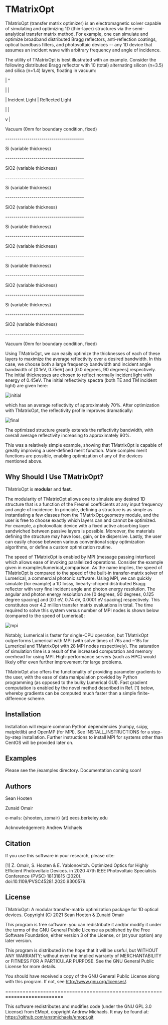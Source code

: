 # TMatrixOpt
TMatrixOpt (transfer matrix optimizer) is an electromagnetic solver capable of simulating and optimizing 1D (thin-layer) structures via the semi-analytical transfer matrix method. For example, one can simulate and optimize broadband distributed Bragg reflectors, anti-reflection coatings, optical bandbass filters, and photovoltaic devices -- any 1D device that assumes an incident wave with arbitrary frequency and angle of incidence.

The utility of TMatrixOpt is best illustrated with an example. Consider the following distributed Bragg reflector with 10 (total) alternating silicon (n=3.5) and silica (n=1.4) layers, floating in vacuum:

   |                     ^

   |                     |

   | Incident Light      | Reflected Light

   |                     |

   v                     |

Vacuum (0nm for boundary condition, fixed)

\---------------------------------------

Si (variable thickness)

\---------------------------------------

SiO2 (variable thickness)

\---------------------------------------

Si (variable thickness)

\---------------------------------------

SiO2 (variable thickness)

\---------------------------------------

Si (variable thickness)

\---------------------------------------

SiO2 (variable thickness)

\---------------------------------------

Si (variable thickness)

\---------------------------------------

SiO2 (variable thickness)

\---------------------------------------

Si (variable thickness)

\---------------------------------------


SiO2 (variable thickness)

\---------------------------------------


Vacuum (0nm for boundary condition, fixed)

Using TMatrixOpt, we can easily optimize the thicknesses of each of these layers to maximize the average reflectivity over a desired bandwidth. In this case, we choose both a large frequency bandwidth and incident angle bandwidth of [0.1eV, 0.75eV] and [0.0 degrees, 90 degrees] respectively. The initial thicknesses are chosen to reflect normally incident light with energy of 0.45eV. The initial reflectivity spectra (both TE and TM incident light) are given here:

![initial](https://github.com/smhooten/TMatrixOpt/blob/master/readme_images/10-Layer-Mirror_Initial_Reflectivity.png?raw=true)

which has an average reflectivity of approximately 70%. After optimization with TMatrixOpt, the reflectivity profile improves dramatically:

![final](https://github.com/smhooten/TMatrixOpt/blob/master/readme_images/10-Layer-Mirror_Final_Reflectivity.png?raw=true)

The optimized structure greatly extends the reflectivity bandwidth, with overall average reflectivity increasing to approximately 90%.

This was a relatively simple example, showing that TMatrixOpt is capable of greatly improving a user-defined merit function. More complex merit functions are possible, enabling optimization of any of the devices mentioned above.

## Why Should I Use TMatrixOpt?
TMatrixOpt is __modular__ and __fast__. 

The modularity of TMatrixOpt allows one to simulate any desired 1D structure that is a function of the Fresnel coefficients at any input frequency and angle of incidence. In principle, defining a structure is as simple as instantiating a few classes from the TMatrixOpt.geometry module, and the user is free to choose exactly which layers can and cannot be optimized. For example, a photovoltaic device with a fixed active absorbing layer sandwiched between passive layers is possible. Moreover, the materials defining the structure may have loss, gain, or be dispersive. Lastly, the user can easily choose between various conventional scipy optimization algorithms, or define a custom optimization routine.

The speed of TMatrixOpt is enabled by MPI (message passing interface) which allows ease of invoking parallelized operations. Consider the example given in examples/lumerical\_comparison. As the name implies, the speed of TMatrixOpt is compared to the speed of the built-in transfer-matrix solver of Lumerical, a commercial photonic software. Using MPI, we can quickly simulate (for example) a 1D lossy, linearly-chirped distributed Bragg reflector with very fine incident angle and photon energy resolution. The angular and photon energy resolution are [0 degrees, 90 degrees, 0.125 degree spacing] and [0.1 eV, 0.74 eV, 0.0001 eV spacing] respectively. This constitutes over 4.2 million transfer matrix evaluations in total. The time required to solve this system versus number of MPI nodes is shown below (compared to the speed of Lumerical):

![mpi](https://github.com/smhooten/TMatrixOpt/blob/master/readme_images/10-Layer-Mirror_Final_Reflectivity.png?raw=true)

Notably, Lumerical is faster for single-CPU operation, but TMatrixOpt outperforms Lumerical with MPI (with solve times of 76s and ~18s for Lumerical and TMatrixOpt with 28 MPI nodes respectively). The saturation of simulation time is a result of the increased computation and memory overhead for using MPI. High-performance servers (such as HPC) would likely offer even further improvement for large problems.

TMatrixOpt also offers the functionality of providing parameter gradients to the user, with the ease of data manipulation provided by Python programming (as opposed to the bulky Lumerical GUI). Fast gradient computation is enabled by the novel method described in Ref. [1] below, whereby gradients can be computed much faster than a simple finite-difference scheme.

## Installation
Installation will require common Python dependencies (numpy, scipy, matplotlib) and OpenMP (for MPI). See INSTALL\_INSTRUCTIONS for a step-by-step installation. Further instructions to install MPI for systems other than CentOS will be provided later on.

## Examples
Please see the /examples directory. Documentation coming soon!

## Authors
Sean Hooten

Zunaid Omair

e-mails: {shooten, zomair} (at) eecs.berkeley.edu

Acknowledgement: Andrew Michaels

## Citation
If you use this software in your research, please cite:

[1] Z. Omair, S. Hooten & E. Yablonovitch. Optimized Optics for Highly Efficient Photovoltaic Devices. in 2020 47th IEEE Photovoltaic Specialists Conference (PVSC) 18131815 (2020). doi:10.1109/PVSC45281.2020.9300579.

## License
TMatrixOpt: A modular transfer-matrix optimization package for 1D
optical devices.
Copyright (C) 2021 Sean Hooten & Zunaid Omair

This program is free software: you can redistribute it and/or modify
it under the terms of the GNU General Public License as published by
the Free Software Foundation, either version 3 of the License, or
(at your option) any later version.

This program is distributed in the hope that it will be useful,
but WITHOUT ANY WARRANTY; without even the implied warranty of
MERCHANTABILITY or FITNESS FOR A PARTICULAR PURPOSE.  See the
GNU General Public License for more details.

You should have received a copy of the GNU General Public License
along with this program.  If not, see <http://www.gnu.org/licenses/>.

==========================================================================

This software redistributes and modifies code (under the GNU GPL 3.0 License)
from EMopt, copyright Andrew Michaels. It may be found at:
    https://github.com/anstmichaels/emopt.git
